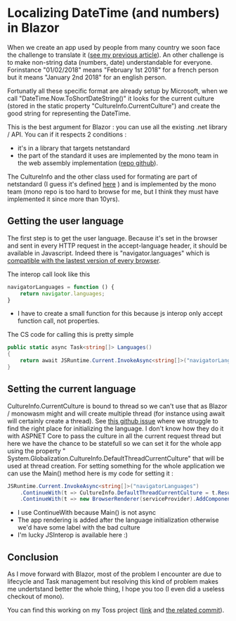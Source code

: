 # Localizing DateTime (and numbers) in Blazor

When we create an app used by people from many country we soon face the challenge to translate it ([see my previous article](https://remibou.github.io/I18n-with-Blazor-and-ASPNET-Core/)). An other challenge is to make non-string data (numbers, date) understandable for everyone. Forinstance "01/02/2018" means "February 1st 2018" for a french person but it means "January 2nd 2018" for an english person.

Fortunatly all these specific format are already setup by Microsoft, when we call "DateTime.Now.ToShortDateString()" it looks for the current culture (stored in the static property "CultureInfo.CurrentCulture") and create the good string for representing the DateTime.

This is the best argument for Blazor : you can use all the existing .net library / API. You can if it respects 2 conditions :
- it's in a library that targets netstandard 
- the part of the standard it uses are implemented by the mono team in the web assembly implementation ([repo github](https://github.com/mono/mono)).

The CultureInfo and the other class used for formating are part of netstandard (I guess it's defined [here](https://github.com/dotnet/standard/blob/master/netstandard/ref/System.Globalization.cs) ) and is implemented by the mono team (mono repo is too hard to browse for me, but I think they must have implemented it since more than 10yrs).

## Getting the user language

The first step is to get the user language. Because it's set in the browser and sent in every HTTP request in the accept-language header, it should be available in Javascript. Indeed there is "navigator.languages" which is [compatible with the lastest version of every browser](https://developer.mozilla.org/en-US/docs/Web/API/NavigatorLanguage/languages#Browser_compatibility).

The interop call look like this

```js
navigatorLanguages = function () {
    return navigator.languages;
}
```

- I have to create a small function for this because js interop only accept function call, not properties.

The CS code for calling this is pretty simple

```cs
public static async Task<string[]> Languages()
{
    return await JSRuntime.Current.InvokeAsync<string[]>("navigatorLanguages");
}
```

## Setting the current language

CultureInfo.CurrentCulture is bound to thread so we can't use that as Blazor / monowasm might and will create multiple thread (for instance using await will certainly create a thread). See [this github issue](https://github.com/aspnet/Blazor/issues/1056) where we struggle to find the right place for initializing the language. I don't know how they do it with ASPNET Core to pass the culture in all the current request thread but here we have the chance to be statefull so we can set it for the whole app using the property " System.Globalization.CultureInfo.DefaultThreadCurrentCulture" that will be used at thread creation. For setting something for the whole application we can use the Main() method here is my code for setting it :

```cs
JSRuntime.Current.InvokeAsync<string[]>("navigatorLanguages")
    .ContinueWith(t => CultureInfo.DefaultThreadCurrentCulture = t.Result.Select(c => CultureInfo.GetCultureInfo(c)).FirstOrDefault())
    .ContinueWith(t => new BrowserRenderer(serviceProvider).AddComponent<App>("app")) ;
```

- I use ContinueWith because Main() is not async
- The app rendering is added after the language initialization otherwise we'd have some label with the bad culture
- I'm lucky JSInterop is available here :)

## Conclusion 

As I move forward with Blazor, most of the problem I encounter are due to lifecycle and Task management but resolving this kind of problem makes me undertstand better the whole thing, I hope you too (I even did a useless checkout of mono).

You can find this working on my Toss project ([link](https://github.com/RemiBou/Toss.Blazor) and [the related commit](https://github.com/RemiBou/Toss.Blazor/commit/505e9a8c6fc3bc35d9fb7b0bfa59d50eca2de4f3)).
